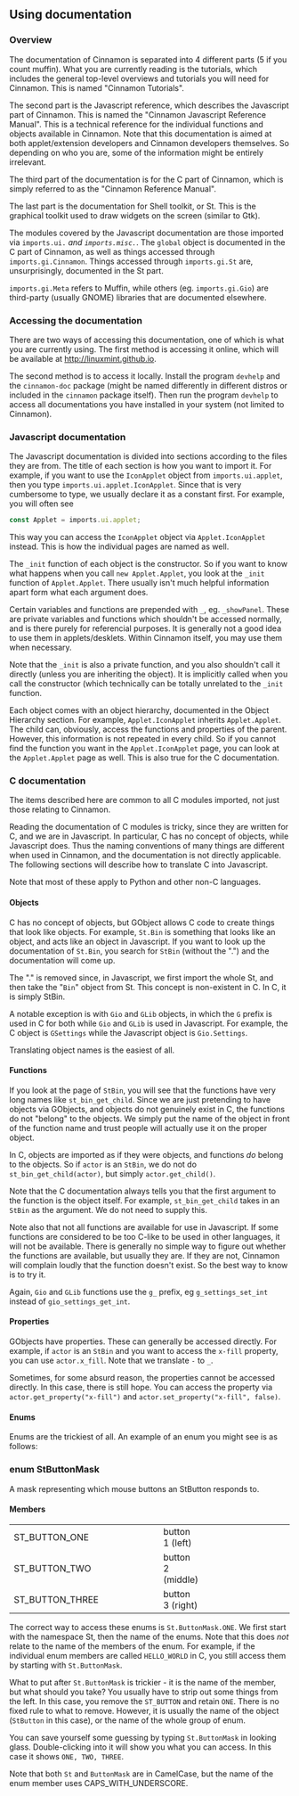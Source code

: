 
## Using documentation

### Overview

The documentation of Cinnamon is separated into 4 different parts (5 if you count muffin). What you are currently reading is the tutorials, which includes the general top-level overviews and tutorials you will need for Cinnamon. This is named "Cinnamon Tutorials".

The second part is the Javascript reference, which describes the Javascript part of Cinnamon. This is named the "Cinnamon Javascript Reference Manual". This is a technical reference for the individual functions and objects available in Cinnamon. Note that this documentation is aimed at both applet/extension developers and Cinnamon developers themselves. So depending on who you are, some of the information might be entirely irrelevant.

The third part of the documentation is for the C part of Cinnamon, which is simply referred to as the "Cinnamon Reference Manual".

The last part is the documentation for Shell toolkit, or St. This is the graphical toolkit used to draw widgets on the screen (similar to Gtk).

The modules covered by the Javascript documentation are those imported via <code class="code">imports.ui.*</code> and <code class="code">imports.misc.*</code>. The <code class="code">global</code> object is documented in the C part of Cinnamon, as well as things accessed through <code class="code">imports.gi.Cinnamon</code>. Things accessed through <code class="code">imports.gi.St</code> are, unsurprisingly, documented in the St part.

<code class="code">imports.gi.Meta</code> refers to Muffin, while others (eg. <code class="code">imports.gi.Gio</code>) are third-party (usually GNOME) libraries that are documented elsewhere.

### Accessing the documentation

There are two ways of accessing this documentation, one of which is what you are currently using. The first method is accessing it online, which will be available at <a class="ulink" href="http://linuxmint.github.io" target="_top">http://linuxmint.github.io</a>.

The second method is to access it locally. Install the program <code class="code">devhelp</code> and the <code class="code">cinnamon-doc</code> package (might be named differently in different distros or included in the <code class="code">cinnamon</code> package itself). Then run the program <code class="code">devhelp</code> to access all documentations you have installed in your system (not limited to Cinnamon).

### Javascript documentation

The Javascript documentation is divided into sections according to the files they are from. The title of each section is how you want to import it. For example, if you want to use the <code class="code">IconApplet</code> object from <code class="code">imports.ui.applet</code>, then you type <code class="code">imports.ui.applet.IconApplet</code>. Since that is very cumbersome to type, we usually declare it as a constant first. For example, you will often see

```javascript
const Applet = imports.ui.applet;
```

This way you can access the <code class="code">IconApplet</code> object via <code class="code">Applet.IconApplet</code> instead. This is how the individual pages are named as well.

The <code class="code">_init</code> function of each object is the constructor. So if you want to know what happens when you call <code class="code">new Applet.Applet</code>, you look at the <code class="code">_init</code> function of <code class="code">Applet.Applet</code>. There usually isn't much helpful information apart form what each argument does.

Certain variables and functions are prepended with <code class="code">_</code>, eg. <code class="code">_showPanel</code>. These are private variables and functions which shouldn't be accessed normally, and is there purely for referencial purposes. It is generally not a good idea to use them in applets/desklets. Within Cinnamon itself, you may use them when necessary.

Note that the <code class="code">_init</code> is also a private function, and you also shouldn't call it directly (unless you are inheriting the object). It is implicitly called when you call the constructor (which technically can be totally unrelated to the <code class="code">_init</code> function.

Each object comes with an object hierarchy, documented in the Object Hierarchy section. For example, <code class="code">Applet.IconApplet</code> inherits <code class="code">Applet.Applet</code>. The child can, obviously, access the functions and properties of the parent. However, this information is not repeated in every child. So if you cannot find the function you want in the <code class="code">Applet.IconApplet</code> page, you can look at the <code class="code">Applet.Applet</code> page as well. This is also true for the C documentation.

### C documentation

The items described here are common to all C modules imported, not just those relating to Cinnamon.

Reading the documentation of C modules is tricky, since they are written for C, and we are in Javascript. In particular, C has no concept of objects, while Javascript does. Thus the naming conventions of many things are different when used in Cinnamon, and the documentation is not directly applicable. The following sections will describe how to translate C into Javascript.

Note that most of these apply to Python and other non-C languages.

#### Objects

C has no concept of objects, but GObject allows C code to create things that look like objects. For example, <code class="code">St.Bin</code> is something that looks like an object, and acts like an object in Javascript. If you want to look up the documentation of <code class="code">St.Bin</code>, you search for <code class="code">StBin</code> (without the ".") and the documentation will come up.

The "." is removed since, in Javascript, we first import the whole St, and then take the "<code class="code">Bin</code>" object from St. This concept is non-existent in C. In C, it is simply StBin.

A notable exception is with <code class="code">Gio</code> and <code class="code">GLib</code> objects, in which the <code class="code">G</code> prefix is used in C for both while <code class="code">Gio</code> and <code class="code">GLib</code> is used in Javascript. For example, the C object is <code class="code">GSettings</code> while the Javascript object is <code class="code">Gio.Settings</code>.

Translating object names is the easiest of all.

#### Functions

If you look at the page of <code class="code">StBin</code>, you will see that the functions have very long names like <code class="code">st_bin_get_child</code>. Since we are just pretending to have objects via GObjects, and objects do not genuinely exist in C, the functions do not "belong" to the objects. We simply put the name of the object in front of the function name and trust people will actually use it on the proper object.

In C, objects are imported as if they were objects, and functions <span class="emphasis"><em>do</em></span> belong to the objects. So if <code class="code">actor</code> is an <code class="code">StBin</code>, we do not do <code class="code">st_bin_get_child(actor)</code>, but simply <code class="code">actor.get_child()</code>.

Note that the C documentation always tells you that the first argument to the function is the object itself. For example, <code class="code">st_bin_get_child</code> takes in an <code class="code">StBin</code> as the argument. We do not need to supply this.

Note also that not all functions are available for use in Javascript. If some functions are considered to be too C-like to be used in other languages, it will not be available. There is generally no simple way to figure out whether the functions are available, but usually they are. If they are not, Cinnamon will complain loudly that the function doesn't exist. So the best way to know is to try it.

Again, <code class="code">Gio</code> and <code class="code">GLib</code> functions use the <code class="code">g_</code> prefix, eg <code class="code">g_settings_set_int</code> instead of <code class="code">gio_settings_get_int</code>.

#### Properties

GObjects have properties. These can generally be accessed directly. For example, if <code class="code">actor</code> is an <code class="code">StBin</code> and you want to access the <code class="code">x-fill</code> property, you can use <code class="code">actor.x_fill</code>. Note that we translate <code class="code">-</code> to <code class="code">_</code>.

Sometimes, for some absurd reason, the properties cannot be accessed directly. In this case, there is still hope. You can access the property via <code class="code">actor.get_property("x-fill")</code> and <code class="code">actor.set_property("x-fill", false)</code>.

#### Enums

Enums are the trickiest of all. An example of an enum you might see is as follows:

### enum StButtonMask

A mask representing which mouse buttons an StButton responds to.

#### Members
<table width="100%" border="0">
<colgroup>
<col width="300px" class="enum_members_name">
<col class="enum_members_description">
<col width="200px" class="enum_members_annotations">
</colgroup>
<tbody>
<tr>
<td class="enum_member_name">ST_BUTTON_ONE</td>
<td class="enum_member_description">button 1 (left)</td>
<td class="enum_member_annotations"> </td>
</tr>
<tr>
<td class="enum_member_name">ST_BUTTON_TWO</td>
<td class="enum_member_description">button 2 (middle)</td>
<td class="enum_member_annotations"> </td>
</tr>
<tr>
<td class="enum_member_name">ST_BUTTON_THREE</td>
<td class="enum_member_description">button 3 (right)</td>
<td class="enum_member_annotations"> </td>
</tr>
</tbody>
</table>

The correct way to access these enums is <code class="code">St.ButtonMask.ONE</code>. We first start with the namespace St, then the name of the enums. Note that this does <span class="emphasis"><em>not</em></span> relate to the name of the members of the enum. For example, if the individual enum members are called <code class="code">HELLO_WORLD</code> in C, you still access them by starting with <code class="code">St.ButtonMask</code>.

What to put after <code class="code">St.ButtonMask</code> is trickier - it is the name of the member, but what should you take? You usually have to strip out some things from the left. In this case, you remove the <code class="code">ST_BUTTON</code> and retain <code class="code">ONE</code>. There is no fixed rule to what to remove. However, it is usually the name of the object (<code class="code">StButton</code> in this case), or the name of the whole group of enum.

You can save yourself some guessing by typing <code class="code">St.ButtonMask</code> in looking glass. Double-clicking into it will show you what you can access. In this case it shows <code class="code">ONE, TWO, THREE</code>.

Note that both <code class="code">St</code> and <code class="code">ButtonMask</code> are in CamelCase, but the name of the enum member uses CAPS_WITH_UNDERSCORE.
